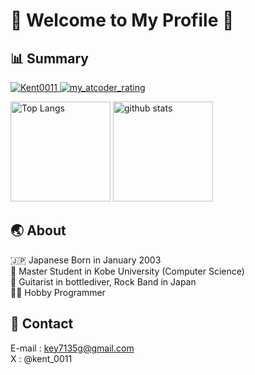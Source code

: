 # 💎 Welcome to My Profile 💎
## 📊 Summary
<p align="left">
  <a href="https://github.com/Kent0011/Kent0011">
    <img src="https://komarev.com/ghpvc/?username=Kent0011" alt="Kent0011"/>
  </a>
  <a href="https://atcoder.jp/KentoYamamoto">
    <img alt="my_atcoder_rating" src="https://badgen.org/img/atcoder/KentoYamamoto/rating/algorithm?style=flat">
  </a>
</p>
<p align="left"> 
  <img alt="Top Langs" height="160px" src="https://github-readme-stats.vercel.app/api/top-langs/?username=Kent0011&layout=compact" />
  <img alt="github stats" height="160px" src="https://github-readme-stats.vercel.app/api?username=Kent0011&count_private=true&hide=stars&show_icons=true" />
</p>



## 🌏 About
🇯🇵 Japanese Born in January 2003  
🏫 Master Student in Kobe University (Computer Science)   
🎸 Guitarist in bottlediver, Rock Band in Japan  
🧑‍💻 Hobby Programmer  

## 📨 Contact
E-mail : key7135g@gmail.com  
X : @kent_0011
